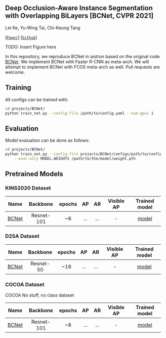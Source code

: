 ## Deep Occlusion-Aware Instance Segmentation with Overlapping BiLayers [BCNet, CVPR 2021]

Lei Ke, Yu-Wing Tai, Chi-Keung Tang

[[`Paper`](https://openaccess.thecvf.com/content/CVPR2021/papers/Ke_Deep_Occlusion-Aware_Instance_Segmentation_With_Overlapping_BiLayers_CVPR_2021_paper.pdf)] [[`Github`](https://github.com/lkeab/BCNet)]

TODO: Insert Figure here

In this repository, we reproduce BCNet in aistron based on the original code [BCNet](https://github.com/lkeab/BCNet).
We implement BCNet with Faster R-CNN as meta-arch. We will attempt to implement BCNet with FCOS meta-arch as well. 
Pull requests are welcome.


## Training
All configs can be trained with:
```bash
cd projects/BCNet/
python train_net.py --config-file /path/to/config.yaml --num-gpus 1
```

## Evaluation
Model evaluation can be done as follows:
```bash
cd projects/BCNet/
python train_net.py --config-file projects/BCNet/configs/path/to/config.yaml \
    --eval-only MODEL.WEIGHTS /path/to/the/model/weight.pth
```

## Pretrained Models

### KINS2020 Dataset
| Name | Backbone | epochs |AP|AR|Visible AP| Trained model |
|-------|:---:|:-------:|:-------:|:-------:|:-------:|:-------:|
|[BCNet]()|Resnet-101|~6|...|...|-|[model]()|


### D2SA Dataset
| Name | Backbone | epochs |AP|AR|Visible AP| Trained model |
|-------|:---:|:-------:|:-------:|:-------:|:-------:|:-------:|
|[BCNet]()|Resnet-50|~18|...|...|-|[model]()|

### COCOA Dataset
COCOA No stuff, no class dataset

| Name | Backbone | epochs |AP|AR|Visible AP| Trained model |
|-------|:---:|:-------:|:-------:|:-------:|:-------:|:-------:|
|[BCNet]()|Resnet-101|~8|...|...|-|[model]()|
